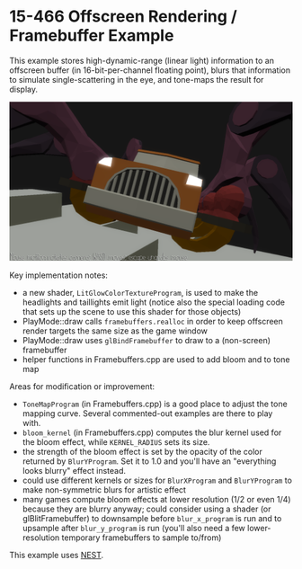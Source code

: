 # 15-466 Offscreen Rendering / Framebuffer Example

This example stores high-dynamic-range (linear light) information to an offscreen buffer (in 16-bit-per-channel floating point), blurs that information to simulate single-scattering in the eye, and tone-maps the result for display.

![Screen Shot](screenshot.png)

Key implementation notes:
 - a new shader, `LitGlowColorTextureProgram`, is used to make the headlights and taillights emit light (notice also the special loading code that sets up the scene to use this shader for those objects)
 - PlayMode::draw calls `framebuffers.realloc` in order to keep offscreen render targets the same size as the game window
 - PlayMode::draw uses `glBindFramebuffer` to draw to a (non-screen) framebuffer
 - helper functions in Framebuffers.cpp are used to add bloom and to tone map

Areas for modification or improvement:
 - `ToneMapProgram` (in Framebuffers.cpp) is a good place to adjust the tone mapping curve. Several commented-out examples are there to play with.
 - `bloom_kernel` (in Framebuffers.cpp) computes the blur kernel used for the bloom effect, while `KERNEL_RADIUS` sets its size.
 - the strength of the bloom effect is set by the opacity of the color returned by `BlurYProgram`. Set it to 1.0 and you'll have an "everything looks blurry" effect instead.
 - could use different kernels or sizes for `BlurXProgram` and `BlurYProgram` to make non-symmetric blurs for artistic effect
 - many games compute bloom effects at lower resolution (1/2 or even 1/4) because they are blurry anyway; could consider using a shader (or glBlitFramebuffer) to downsample before `blur_x_program` is run and to upsample after `blur_y_program` is run (you'll also need a few lower-resolution temporary framebuffers to sample to/from)

This example uses [NEST](NEST.md).
